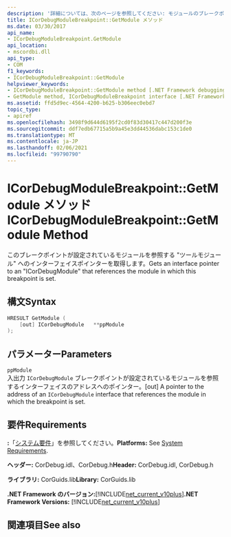 ```yaml
---
description: '詳細については、次のページを参照してください: モジュールのブレークポイント:: GetModule メソッド'
title: ICorDebugModuleBreakpoint::GetModule メソッド
ms.date: 03/30/2017
api_name:
- ICorDebugModuleBreakpoint.GetModule
api_location:
- mscordbi.dll
api_type:
- COM
f1_keywords:
- ICorDebugModuleBreakpoint::GetModule
helpviewer_keywords:
- ICorDebugModuleBreakpoint::GetModule method [.NET Framework debugging]
- GetModule method, ICorDebugModuleBreakpoint interface [.NET Framework debugging]
ms.assetid: ffd5d9ec-4564-4200-b625-b306eec0ebd7
topic_type:
- apiref
ms.openlocfilehash: 3498f9d644d6195f2cd0f83d30417c447d200f3e
ms.sourcegitcommit: ddf7edb67715a5b9a45e3dd44536dabc153c1de0
ms.translationtype: MT
ms.contentlocale: ja-JP
ms.lasthandoff: 02/06/2021
ms.locfileid: "99790790"
---
```

# <a name="icordebugmodulebreakpointgetmodule-method"></a><span data-ttu-id="eb8c8-103">ICorDebugModuleBreakpoint::GetModule メソッド</span><span class="sxs-lookup"><span data-stu-id="eb8c8-103">ICorDebugModuleBreakpoint::GetModule Method</span></span>

<span data-ttu-id="eb8c8-104">このブレークポイントが設定されているモジュールを参照する "ツールモジュール" へのインターフェイスポインターを取得します。</span><span class="sxs-lookup"><span data-stu-id="eb8c8-104">Gets an interface pointer to an "ICorDebugModule" that references the module in which this breakpoint is set.</span></span>  
  
## <a name="syntax"></a><span data-ttu-id="eb8c8-105">構文</span><span class="sxs-lookup"><span data-stu-id="eb8c8-105">Syntax</span></span>  
  
```cpp  
HRESULT GetModule (  
    [out] ICorDebugModule   **ppModule  
);  
```  
  
## <a name="parameters"></a><span data-ttu-id="eb8c8-106">パラメーター</span><span class="sxs-lookup"><span data-stu-id="eb8c8-106">Parameters</span></span>  

 `ppModule`  
 <span data-ttu-id="eb8c8-107">入出力 `ICorDebugModule` ブレークポイントが設定されているモジュールを参照するインターフェイスのアドレスへのポインター。</span><span class="sxs-lookup"><span data-stu-id="eb8c8-107">[out] A pointer to the address of an `ICorDebugModule` interface that references the module in which the breakpoint is set.</span></span>  
  
## <a name="requirements"></a><span data-ttu-id="eb8c8-108">要件</span><span class="sxs-lookup"><span data-stu-id="eb8c8-108">Requirements</span></span>  

 <span data-ttu-id="eb8c8-109">**:**「[システム要件](../../get-started/system-requirements.md)」を参照してください。</span><span class="sxs-lookup"><span data-stu-id="eb8c8-109">**Platforms:** See [System Requirements](../../get-started/system-requirements.md).</span></span>  
  
 <span data-ttu-id="eb8c8-110">**ヘッダー:** CorDebug.idl、CorDebug.h</span><span class="sxs-lookup"><span data-stu-id="eb8c8-110">**Header:** CorDebug.idl, CorDebug.h</span></span>  
  
 <span data-ttu-id="eb8c8-111">**ライブラリ:** CorGuids.lib</span><span class="sxs-lookup"><span data-stu-id="eb8c8-111">**Library:** CorGuids.lib</span></span>  
  
 <span data-ttu-id="eb8c8-112">**.NET Framework のバージョン:**[!INCLUDE[net_current_v10plus](../../../../includes/net-current-v10plus-md.md)]</span><span class="sxs-lookup"><span data-stu-id="eb8c8-112">**.NET Framework Versions:** [!INCLUDE[net_current_v10plus](../../../../includes/net-current-v10plus-md.md)]</span></span>  
  
## <a name="see-also"></a><span data-ttu-id="eb8c8-113">関連項目</span><span class="sxs-lookup"><span data-stu-id="eb8c8-113">See also</span></span>
